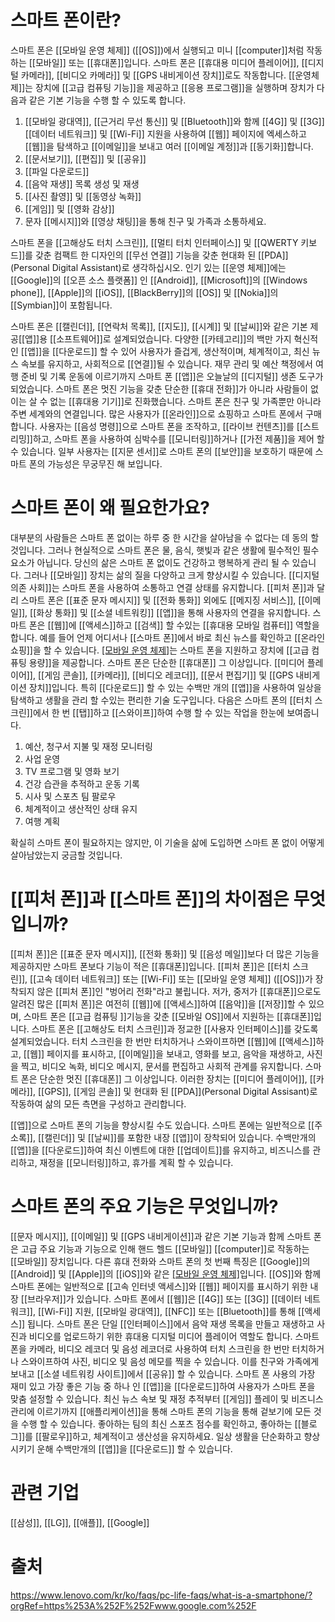 # 스마트 폰이란?
스마트 폰은 [[모바일 운영 체제]] ([[OS]])에서 실행되고 미니 [[computer]]처럼 작동하는 [[모바일]] 또는 [[휴대폰]]입니다.
스마트 폰은 [[휴대용 미디어 플레이어]], [[디지털 카메라]], [[비디오 카메라]] 및 [[GPS 내비게이션 장치]]로도 작동합니다.
[[운영체제]]는 장치에 [[고급 컴퓨팅 기능]]을 제공하고 [[응용 프로그램]]을 실행하며 장치가 다음과 같은 기본 기능을 수행 할 수 있도록 합니다.
1. [[모바일 광대역]], [[근거리 무선 통신]] 및 [[Bluetooth]]와 함께 [[4G]] 및 [[3G]] [[데이터 네트워크]] 및 [[Wi-Fi]] 지원을 사용하여 [[웹]] 페이지에 엑세스하고 [[웹]]을 탐색하고 [[이메일]]을 보내고 여러 [[이메일 계정]]과 [[동기화]]합니다.
2. [[문서보기]], [[편집]] 및 [[공유]]
3. [[파일 다운로드]]
4. [[음악 재생]] 목록 생성 및 재생
5. [[사진 촬영]] 및 [[동영상 녹화]]
6. [[게임]] 및 [[영화 감상]]
7. 문자 [[메시지]]와 [[영상 채팅]]을 통해 친구 및 가족과 소통하세요.

스마트 폰을 [[고해상도 터치 스크린]], [[멀티 터치 인터페이스]] 및 [[QWERTY 키보드]]를 갖춘 컴팩트 한 디자인의 [[무선 연결]] 기능을 갖춘 현대화 된 [[PDA]](Personal Digital Assistant)로 생각하십시오. 인기 있는 [[운영 체제]]에는 [[Google]]의 [[오픈 소스 플랫폼]] 인 [[Android]], [[Microsoft]]의 [[Windows phone]], [[Apple]]의 [[iOS]], [[BlackBerry]]의 [[OS]] 및 [[Nokia]]의 [[Symbian]]이 포함됩니다.

스마트 폰은 [[캘린더]], [[연락처 목록]], [[지도]], [[시계]] 및 [[날씨]]와 같은 기본 제공[[앱]]용 [[소프트웨어]]로 설계되었습니다.
다양한 [[카테고리]]의 백만 가지 혁신적인 [[앱]]을 [[다운로드]] 할 수 있어 사용자가 즐겁게, 생산적이며, 체계적이고, 최신 뉴스 속보를 유지하고, 사회적으로 [[연결]]될 수 있습니다.
재무 관리 및 예산 책정에서 여행 준비 및 기록 운동에 이르기까지 스마트 폰 [[앱]]은 오늘날의 [[디지털]] 생존 도구가 되었습니다.
스마트 폰은 멋진 기능을 갖춘 단순한 [[휴대 전화]]가 아니라 사람들이 없이는 살 수 없는 [[휴대용 기기]]로 진화했습니다.
스마트 폰은 친구 및 가족뿐만 아니라 주변 세계와의 연결입니다.
많은 사용자가 [[온라인]]으로 쇼핑하고 스마트 폰에서 구매합니다.
사용자는 [[음성 명령]]으로 스마트 폰을 조작하고, [[라이브 컨텐츠]]를 [[스트리밍]]하고, 스마트 폰을 사용하여 심박수를 [[모니터링]]하거나 [[가전 제품]]을 제어 할 수 있습니다.
일부 사용자는 [[지문 센서]]로 스마트 폰의 [[보안]]을 보호하기 때문에 스마트 폰의 가능성은 무궁무진 해 보입니다.
# 스마트 폰이 왜 필요한가요?
대부분의 사람들은 스마트 폰 없이는 하루 중 한 시간을 살아남을 수 없다는 데 동의 할 것입니다.
그러나 현실적으로 스마트 폰은 물, 음식, 햇빛과 같은 생활에 필수적인 필수 요소가 아닙니다.
당신의 삶은 스마트 폰 없이도 건강하고 행복하게 관리 될 수 있습니다.
그러나 [[모바일]] 장치는 삶의 질을 다양하고 크게 향상시킬 수 있습니다.
[[디지털 의존 사회]]는 스마트 폰을 사용하여 소통하고 연결 상태를 유지합니다.
[[피처 폰]]과 달리 스마트 폰은 [[표준 문자 메시지]] 및 [[전화 통화]] 외에도 [[메지징 서비스]], [[이메일]], [[화상 통화]] 및 [[소셜 네트워킹]] [[앱]]을 통해 사용자의 연결을 유지합니다.
스마트 폰은 [[웹]]에 [[액세스]]하고 [[검색]] 할 수있는 [[휴대용 모바일 컴퓨터]] 역할을 합니다.
예를 들어 언제 어디서나 [[스마트 폰]]에서 바로 최신 뉴스를 확인하고 [[온라인 쇼핑]]을 할 수 있습니다.
[[모바일 운영 체제]]([[OS]])는 스마트 폰을 지원하고 장치에 [[고급 컴퓨팅 용량]]을 제공합니다.
스마트 폰은 단순한 [[휴대폰]] 그 이상입니다.
[[미디어 플레이어]], [[게임 콘솔]], [[카메라]], [[비디오 레코더]], [[문서 편집기]] 및 [[GPS 내비게이션 장치]]입니다.
특히 [[다운로드]] 할 수 있는 수백만 개의 [[앱]]을 사용하여 일상을 탐색하고 생활을 관리 할 수있는 편리한 기술 도구입니다.
다음은 스마트 폰의 [[터치 스크린]]에서 한 번 [[탭]]하고 [[스와이프]]하여 수행 할 수 있는 작업을 한눈에 보여줍니다.
1. 예산, 청구서 지불 및 재정 모니터링
2. 사업 운영
3. TV 프로그램 및 영화 보기
4. 건강 습관을 추적하고 운동 기록
5. 시사 및 스포츠 팀 팔로우
6. 체계적이고 생산적인 상태 유지
7. 여행 계획

확실히 스마트 폰이 필요하지는 않지만, 이 기술을 삶에 도입하면 스마트 폰 없이 어떻게 살아남았는지 궁금할 것입니다.
# [[피처 폰]]과 [[스마트 폰]]의 차이점은 무엇입니까?
[[피처 폰]]은 [[표준 문자 메시지]], [[전화 통화]] 및 [[음성 메일]]보다 더 많은 기능을 제공하지만 스마트 폰보다 기능이 적은 [[휴대폰]]입니다.
[[피처 폰]]은 [[터치 스크린]], [[고속 데이터 네트워크]] 또는 [[Wi-Fi]] 또는 [[모바일 운영 체제]] ([[OS]])가 장착되지 않은 [[피처 폰]]인 "벙어리 전화"라고 불립니다.
저가, 중저가 [[휴대폰]]으로도 알려진 많은 [[피처 폰]]은 여전히 [[웹]]에 [[액세스]]하여 [[음악]]을 [[저장]]할 수 있으며, 스마트 폰은 [[고급 컴퓨팅 ]]기능을 갖춘 [[모바일 OS]]에서 지원하는 [[휴대폰]]입니다.
스마트 폰은 [[고해상도 터치 스크린]]과 정교한 [[사용자 인터페이스]]를 갖도록 설계되었습니다.
터치 스크린을 한 번만 터치하거나 스와이프하면 [[웹]]에 [[액세스]]하고, [[웹]] 페이지를 표시하고, [[이메일]]을 보내고, 영화를 보고, 음악을 재생하고, 사진을 찍고, 비디오 녹화, 비디오 메시지, 문서를 편집하고 사회적 관계를 유지합니다.
스마트 폰은 단순한 멋진 [[휴대폰]] 그 이상입니다.
이러한 장치는 [[미디어 플레이어]], [[카메라]], [[GPS]], [[게임 콘솔]] 및 현대화 된 [[PDA]](Personal Digital Assisant)로 작동하여 삶의 모든 측면을 구성하고 관리합니다.

[[앱]]으로 스마트 폰의 기능을 향상시킬 수도 있습니다.
스마트 폰에는 일반적으로 [[주소록]], [[캘린더]] 및 [[날씨]]를 포함한 내장 [[앱]]이 장착되어 있습니다.
수백만개의 [[앱]]을 [[다운로드]]하여 최신 이벤트에 대한 [[업데이트]]를 유지하고, 비즈니스를 관리하고, 재정을 [[모니터링]]하고, 휴가를 계획 할 수 있습니다.
# 스마트 폰의 주요 기능은 무엇입니까?
[[문자 메시지]], [[이메일]] 및 [[GPS 내비게이션]]과 같은 기본 기능과 함께 스마트 폰은 고급 주요 기능과 기능으로 인해 핸드 헬드 [[모바일]] [[computer]]로 작동하는 [[모바일]] 장치입니다.
다른 휴대 전화와 스마트 폰의 첫 번째 특징은 [[Google]]의 [[Android]] 및 [[Apple]]의 [[iOS]]와 같은 [[모바일 운영 체제]]([[OS]])입니다.
[[OS]]와 함께 스마트 폰에는 일반적으로 [[고속 인터넷 액세스]]와 [[웹]] 페이지를 표시하기 위한 내장 [[브라우저]]가 있습니다.
스마트 폰에서 [[웹]]은 [[4G]] 또는 [[3G]] [[데이터 네트워크]], [[Wi-Fi]] 지원, [[모바일 광대역]], [[NFC]] 또는 [[Bluetooth]]를 통해 [[액세스]] 됩니다.
스마트 폰은 단일 [[인터페이스]]에서 음악 재생 목록을 만들고 재생하고 사진과 비디오를 업로드하기 위한 휴대용 디지털 미디어 플레이어 역할도 합니다.
스마트 폰을 카메라, 비디오 레코더 및 음성 레코더로 사용하여 터치 스크린을 한 번만 터치하거나 스와이프하여 사진, 비디오 및 음성 메모를 찍을 수 있습니다.
이를 친구와 가족에게 보내고 [[소셜 네트워킹 사이트]]에서 [[공유]] 할 수 있습니다.
스마트 폰 사용의 가장 재미 있고 가장 좋은 기능 중 하나 인 [[앱]]을 [[다운로드]]하여 사용자가 스마트 폰을 맞춤 설정할 수 있습니다.
최신 뉴스 속보 및 재정 추적부터 [[게임]] 플레이 및 비즈니스 관리에 이르기까지 [[애플리케이션]]을 통해 스마트 폰의 기능을 통해 겉보기에 모든 것을 수행 할 수 있습니다.
좋아하는 팀의 최신 스포츠 점수를 확인하고, 좋아하는 [[블로그]]를 [[팔로우]]하고, 체계적이고 생산성을 유지하세요.
일상 생활을 단순화하고 향상시키기 운해 수백만개의 [[앱]]을 [[다운로드]] 할 수 있습니다.
# 관련 기업
[[삼성]], [[LG]], [[애플]], [[Google]]
# 출처
https://www.lenovo.com/kr/ko/faqs/pc-life-faqs/what-is-a-smartphone/?orgRef=https%253A%252F%252Fwww.google.com%252F